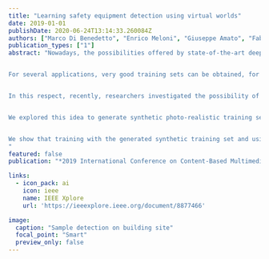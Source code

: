 ```yaml
---
title: "Learning safety equipment detection using virtual worlds"
date: 2019-01-01
publishDate: 2020-06-24T13:14:33.260084Z
authors: ["Marco Di Benedetto", "Enrico Meloni", "Giuseppe Amato", "Fabrizio Falchi", "Claudio Gennaro"]
publication_types: ["1"]
abstract: "Nowadays, the possibilities offered by state-of-the-art deep neural networks allow the creation of systems capable of recognizing and indexing visual content with very high accuracy. Performance of these systems relies on the availability of high quality training sets, containing a large number of examples (e.g. million), in addition to the the machine learning tools themselves. 


For several applications, very good training sets can be obtained, for example, crawling (noisily) annotated images from the internet, or by analyzing user interaction (e.g.: on social networks). However, there are several applications for which high quality training sets are not easy to be obtained/created. Consider, as an example, a security scenario where one wants to automatically detect rarely occurring threatening events.


In this respect, recently, researchers investigated the possibility of using a visual virtual environment, capable of artificially generating controllable and photo-realistic contents, to create training sets for applications with little available training images.


We explored this idea to generate synthetic photo-realistic training sets to train classifiers to recognize the proper use of individual safety equipment (e.g.: worker protection helmets, high-visibility vests, ear protection devices) during risky human activities. Then, we performed domain adaptation to real images by using a very small image data set of real-world photographs.


We show that training with the generated synthetic training set and using the domain adaptation step is an effective solution to address applications for which no training sets exist.
"
featured: false
publication: "*2019 International Conference on Content-Based Multimedia Indexing (CBMI)*"

links:
  - icon_pack: ai
    icon: ieee
    name: IEEE Xplore
    url: 'https://ieeexplore.ieee.org/document/8877466'

image:
  caption: "Sample detection on building site"
  focal_point: "Smart"
  preview_only: false
---
```


